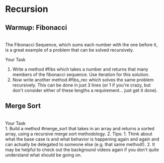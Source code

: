 Recursion
=========

<h2>Warmup: Fibonacci</h2><br />
The Fibonacci Sequence, which sums each number with the one before it, is a great example of a problem that can be solved recursively.

Your Task<br />
1. Write a method #fibs which takes a number and returns that many members of the fibonacci sequence. Use iteration for this solution.
2. Now write another method #fibs_rec which solves the same problem recursively. This can be done in just 3 lines (or 1 if you're crazy, but don't consider either of these lengths a requirement... just get it done).

<h2>Merge Sort</h2><br />
Your Task<br />
1. Build a method #merge_sort that takes in an array and returns a sorted array, using a recursive merge sort methodology.
2. Tips:
  1. Think about what the base case is and what behavior is happening again and again and can actually be delegated to someone else (e.g. that same method!).
  2. It may be helpful to check out the background videos again if you don't quite understand what should be going on.